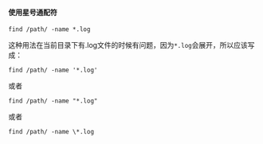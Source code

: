 #### 使用星号通配符
```
find /path/ -name *.log
```
这种用法在当前目录下有.log文件的时候有问题，因为`*.log`会展开，所以应该写成：
```
find /path/ -name '*.log'
```
或者
```
find /path/ -name "*.log"
```
或者
```
find /path/ -name \*.log
```

